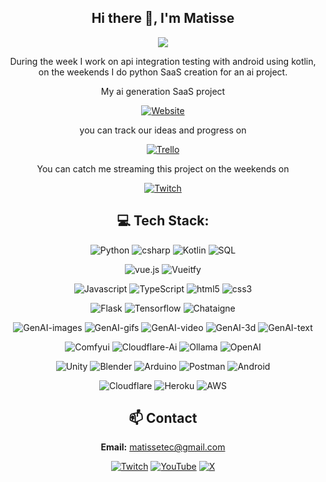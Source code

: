 <div align="center">

## Hi there 👋, I'm Matisse

![](https://img.shields.io/badge/Software%20Engineer-California-blue)

During the week I work on api integration testing with android using kotlin, on the weekends I do python SaaS creation for an ai project.

My ai generation SaaS project

[![Website](https://img.shields.io/badge/Website-matissetec.dev-blue?style=for-the-badge&color=darkgreen&logo=vercel&logoColor=green)](https://matissetec.dev/)

you can track our ideas and progress on

[![Trello](https://img.shields.io/badge/Trello-%23026AA7.svg?style=for-the-badge&logo=Trello&logoColor=white)](https://trello.matissetec.dev/)

You can catch me streaming this project on the weekends on 

[![Twitch](https://img.shields.io/twitch/status/matissetec?style=for-the-badge&labelColor=6441a5&logo=Twitch&logoColor=white)](https://www.twitch.tv/matissetec)


## 💻 Tech Stack:
![Python](https://img.shields.io/badge/python-215E00?logo=python&logoColor=ffdd54)
![csharp](https://img.shields.io/badge/c%23-215E00?logo=sharp)
![Kotlin](https://img.shields.io/badge/kotlin-215E00?logo=kotlin&logoColor=7F52FF)
![SQL](https://img.shields.io/badge/sql-215E00?logo=SQLite&logoColor=003B57)

![vue.js](https://img.shields.io/badge/vue.js-darkblue?logo=vuedotjs)
![Vueitfy](https://img.shields.io/badge/Vueitfy-darkblue?logo=vuetify)

![Javascript](https://img.shields.io/badge/Javascript-darkorange?logo=Javascript)
![TypeScript](https://img.shields.io/badge/TypeScript-darkorange?logo=typescript)
![html5](https://img.shields.io/badge/html5-darkorange?logo=html5)
![css3](https://img.shields.io/badge/css3-darkorange?logo=css3)

![Flask](https://img.shields.io/badge/flask-41A773?logo=flask&logoColor=white)
![Tensorflow](https://img.shields.io/badge/TensorFlow-41A773?logo=TensorFlow)
![Chataigne](https://img.shields.io/badge/Chataigne-41A773)

![GenAI-images](https://img.shields.io/badge/gen%20ai-images-green?logo=anthropic&logoColor=teal)
![GenAI-gifs](https://img.shields.io/badge/gen%20ai-gifs-blue?logo=anthropic&logoColor=teal)
![GenAI-video](https://img.shields.io/badge/gen%20ai-video-yellow?logo=anthropic&logoColor=teal)
![GenAI-3d](https://img.shields.io/badge/gen%20ai-3d-teal?logo=anthropic&logoColor=teal)
![GenAI-text](https://img.shields.io/badge/gen%20ai-text-orange?logo=anthropic&logoColor=teal)

![Comfyui](https://img.shields.io/badge/ComfyUI-darkblue)
![Cloudflare-Ai](https://img.shields.io/badge/Cloudflare_Workers_Ai-darkblue?logo=Cloudflare&logoColor=white)
![Ollama](https://img.shields.io/badge/Ollama-darkblue?&logoColor=white)
![OpenAI](https://img.shields.io/badge/OpenAI_API-darkblue?logo=openai&logoColor=white)

![Unity](https://img.shields.io/badge/Unity-336157?logo=unity&logoColor=blue)
![Blender](https://img.shields.io/badge/Blender-336157?logo=Blender&logoColor=orange)
![Arduino](https://img.shields.io/badge/Arduino-336157?logo=Arduino&logoColor=00E5CA)
![Postman](https://img.shields.io/badge/Postman-336157?logo=postman&logoColor=FF6C37)
![Android](https://img.shields.io/badge/Android-336157?logo=android&logoColor=3DDC84)

![Cloudflare](https://img.shields.io/badge/Cloudflare-F38020?logo=Cloudflare&logoColor=white)
![Heroku](https://img.shields.io/badge/Heroku-430098?logo=Heroku&logoColor=white)
![AWS](https://img.shields.io/badge/AWS-232F3E?logo=amazonwebservices&logoColor=FF9900)


## 📫 Contact
**Email:** matissetec@gmail.com

[![Twitch](https://img.shields.io/badge/Twitch-%239146FF.svg?style=for-the-badge&logo=Twitch&logoColor=white)](https://www.twitch.tv/matissetec)
[![YouTube](https://img.shields.io/badge/YouTube-%23FF0000.svg?style=for-the-badge&logo=YouTube&logoColor=white)](https://www.youtube.com/@matissetec)
[![X](https://img.shields.io/badge/Twitter-%23000000.svg?style=for-the-badge&logo=X&logoColor=white)](https://twitter.com/matissetec)

<!--<details>
<summary>Click for GitHub Stats</summary>

# 📊 GitHub Stats:
![](https://badges.pufler.dev/visits/matissesprojects/matissesprojects?logo=GitHub&label=visits&color=success&logoColor=white&style=flat-square)

![](https://github-readme-stats.vercel.app/api/top-langs/?username=matissesProjects&theme=dark&hide_border=true&include_all_commits=true&count_private=true&layout=compact)

This is very funny to me as I mostly program in python and kotlin, but a lot of that code is private

# 🔝 Top Contributed Repo 
![](https://github-contributor-stats.vercel.app/api?username=matissesprojects&limit=3&theme=dark&combine_all_yearly_contributions=true&count_private=true&layout=compact)

</details> -->
</div>
